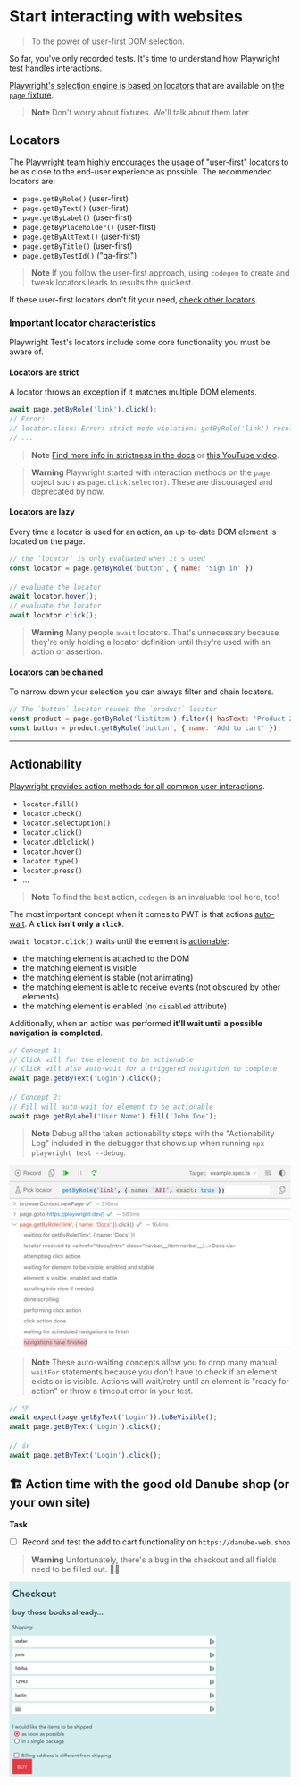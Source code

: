 # Start interacting with websites
> To the power of user-first DOM selection.

So far, you've only recorded tests. It's time to understand how Playwright test handles interactions.

[Playwright's selection engine is based on locators](https://playwright.dev/docs/locators) that are available on [the `page` fixture](https://playwright.dev/docs/api/class-page).

> **Note** Don't worry about fixtures. We'll talk about them later.

## Locators

The Playwright team highly encourages the usage of "user-first" locators to be as close to the end-user experience as possible. The recommended locators are:

- `page.getByRole()` (user-first)
- `page.getByText()` (user-first)
- `page.getByLabel()` (user-first)
- `page.getByPlaceholder()` (user-first)
- `page.getByAltText()` (user-first)
- `page.getByTitle()` (user-first)
- `page.getByTestId()` ("qa-first")

> **Note**
> If you follow the user-first approach, using `codegen` to create and tweak locators leads to results the quickest.

If these user-first locators don't fit your need, [check other locators](https://playwright.dev/docs/other-locators).

### Important locator characteristics

Playwright Test's locators include some core functionality you must be aware of.

#### Locators are strict

A locator throws an exception if it matches multiple DOM elements.

```javascript
await page.getByRole('link').click();
// Error:
// locator.click: Error: strict mode violation: getByRole('link') resolved to 31 elements:
// ...
```

> **Note**
> [Find more info in strictness in the docs](https://playwright.dev/docs/locators#strictness) or [this YouTube video](https://www.youtube.com/watch?v=SMFuzmxxy8o&list=PLMZDRUOi3a8NtMq3PUS5iJc2pee38rurc).

> **Warning**
> Playwright started with interaction methods on the `page` object such as `page.click(selector)`. These are discouraged and deprecated by now.
#### Locators are lazy

Every time a locator is used for an action, an up-to-date DOM element is located on the page.

```javascript
// the `locator` is only evaluated when it's used
const locator = page.getByRole('button', { name: 'Sign in' })

// evaluate the locator
await locator.hover();
// evaluate the locator
await locator.click();
```

> **Warning**
> Many people `await` locators. That's unnecessary because they're only holding a locator definition until they're used with an action or assertion.

#### Locators can be chained

To narrow down your selection you can always filter and chain locators.

```javascript
// The `button` locator reuses the `product` locator
const product = page.getByRole('listitem').filter({ hasText: 'Product 2' });
const button = product.getByRole('button', { name: 'Add to cart' });
```

------

## Actionability

[Playwright provides action methods for all common user interactions](https://playwright.dev/docs/input).

- `locator.fill()`
- `locator.check()`
- `locator.selectOption()`
- `locator.click()`
- `locator.dblclick()`
- `locator.hover()`
- `locator.type()`
- `locator.press()`
- ...

> **Note**
> To find the best action, `codegen` is an invaluable tool here, too!

The most important concept when it comes to PWT is that actions [auto-wait](https://playwright.dev/docs/actionability). A **`click` isn't only a `click`**.

`await locator.click()` waits until the element is [actionable](https://playwright.dev/docs/actionability):

- the matching element is attached to the DOM
- the matching element is visible
- the matching element is stable (not animating)
- the matching element is able to receive events (not obscured by other elements)
- the matching element is enabled (no `disabled` attribute)

Additionally, when an action was performed **it'll wait until a possible navigation is completed**.

```javascript
// Concept 1:
// Click will for the element to be actionable
// Click will also auto-wait for a triggered navigation to complete
await page.getByText('Login').click();

// Concept 2:
// Fill will auto-wait for element to be actionable
await page.getByLabel('User Name').fill('John Doe');
```

> **Note**
> Debug all the taken actionability steps with the "Actionability Log" included in the debugger that shows up when running `npx playwright test --debug`.

![Actionability log](../../assets/02-01-actionability-log.png)

> **Note**
> These auto-waiting concepts allow you to drop many manual `waitFor` statements because you don't have to check if an element exists or is visible. Actions will wait/retry until an element is "ready for action" or throw a timeout error in your test.

```javascript
// 👎
await expect(page.getByText('Login')).toBeVisible();
await page.getByText('Login').click();

// 👍
await page.getByText('Login').click();
```

## 🏗️ Action time with the good old Danube shop (or your own site)

**Task**

- [ ] Record and test the add to cart functionality on `https://danube-web.shop`

> **Warning** Unfortunately, there's a bug in the checkout and all fields need to be filled out. 🤦‍♂️

![Checkout in danube](../../assets/02-01-danube-bug.png)
